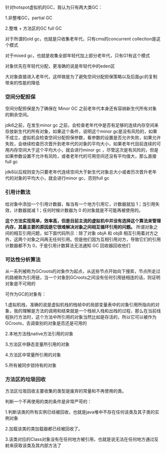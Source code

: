 针对hotspot虚拟机的GC，我认为只有两大类GC：

1.非整堆GC，partial GC 

2.整堆 + 方法区的GC full GC 

对于所谓的old gc，也就是只收集老年代，只有cms的concurrent collection是这个模式

对于mixed gc，也就是收集全部年轻代加上部分老年代，只有G1有这个模式

对象优先在年轻代分配，更准确的说是年轻代中的eden区

大对象直接进入老年代，这样做是为了避免空间分配担保策略以及后面gc的复制带来的性能的降低

### 空间分配担保

空间分配担保是为了确保在 Minor GC 之前老年代本身还有容纳新生代所有对象的剩余空间。

jdk6之前，在发生minor gc 之前，会检查老年代中是否有足够的连续内存空间来存放新生代的所有对象，如果这个条件，说明这个minor gc是没有风险的，如果不成立，虚拟机会检查空间分配担保参数，看参数的设置是否允许失败，如果允许失败，会继续检查历次晋升到老年代的对象的平均大小，如果老年代目前连续的可用内存空间大于这个平均大小，就会进行minor gc ，尽管这次是有风险的，但是如果参数设置不允许有风险，或者老年代的可用空间还没有平均值大，那么直接full gc

jdk6以后规则变为只要老年代连续空间大于新生代对象总大小或者历次晋升老年代的对象的平均大小，就会进行minor gc，否则full gc

###  引用计数法

给对象中添加一个引用计数器，每当有一个地方引用它，计数器就加 1；当引用失效，计数器就减 1；任何时候计数器为 0 的对象就是不可能再被使用的。

**这个方法实现简单，效率高，但是目前主流的虚拟机中并没有选择这个算法来管理内存，其最主要的原因是它很难解决对象之间相互循环引用的问题。** 所谓对象之间的相互引用问题，如下面代码所示：除了对象 objA 和 objB 相互引用着对方之外，这两个对象之间再无任何引用。但是他们因为互相引用对方，导致它们的引用计数器都不为 0，于是引用计数算法无法通知 GC 回收器回收他们

###  可达性分析算法

从一系列被称为GCroots的对象作为起点，从这些节点开始向下搜索，节点所走过的路被称为引用链，当一个对象到GCroots之间没有任何引用链相连的话，则证明对象是不可用的

可作为GC的对象有：

1.虚拟机栈，准确的说是虚拟机栈的栈帧中的局部变量表中的对象引用所指向的对象，我的理解是方法的调用和结束就是一个栈帧入栈和出栈的过程，那么在当前线程执行方法时，这个方法中所引用的对象当然比如是存活的，所以它可以被作为GCroots，去调查别的对象是否还是可用的

2.本地方法栈native方法引用的对象

3.方法区中静态变量所引用的对象

4.方法区中常量所引用的对象

5.所有被同步锁持有的对象

### 方法区的垃圾回收

方法区垃圾回收主要收集的类型是废弃的常量和不再使用的类。

判断一个不再使用的类的条件是非常严苛的：

1.判断该类的所有实例已经被回收，也就是java堆中不存在任何该类及其子类的实例对象

2.加载该类的类加载器都已经被回收了。

3.该类对应的Class对象没有在任何地方被引用，也就是说无法在任何地方通过反射来获取该类及其内部方法了
